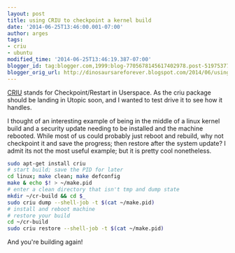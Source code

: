 ```yaml
---
layout: post
title: using CRIU to checkpoint a kernel build
date: '2014-06-25T13:46:00.001-07:00'
author: arges
tags:
- criu
- ubuntu
modified_time: '2014-06-25T13:46:19.387-07:00'
blogger_id: tag:blogger.com,1999:blog-7705678145617402978.post-5197537771410709807
blogger_orig_url: http://dinosaursareforever.blogspot.com/2014/06/using-criu-to-checkpoint-kernel-build.html
---
```


[CRIU][1] stands for Checkpoint/Restart in Userspace. As the criu package should
be landing in Utopic soon, and I wanted to test drive it to see how it handles.

I thought of an interesting example of being in the middle of a linux kernel
build and a security update needing to be installed and the machine rebooted.
While most of us could probably just reboot and rebuild, why not checkpoint it
and save the progress; then restore after the system update?  I admit its not
the most useful example; but it is pretty cool nonetheless.

```bash
sudo apt-get install criu
# start build; save the PID for later
cd linux; make clean; make defconfig
make & echo $! > ~/make.pid
# enter a clean directory that isn't tmp and dump state
mkdir ~/cr-build && cd $_
sudo criu dump --shell-job -t $(cat ~/make.pid)
# install and reboot machine
# restore your build
cd ~/cr-build
sudo criu restore --shell-job -t $(cat ~/make.pid)
```

And you're building again!

[1]: http://criu.org/Main_Page


